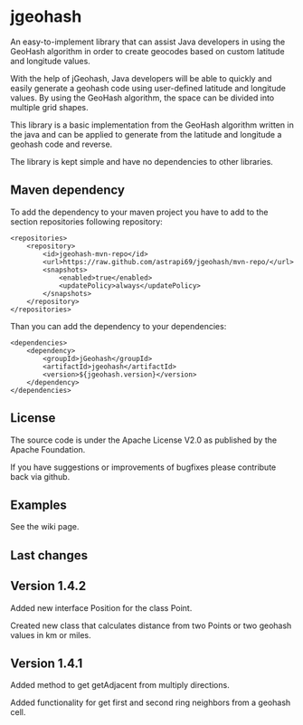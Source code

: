 jgeohash
========

An easy-to-implement library that can assist Java developers in using the GeoHash algorithm in order to create geocodes based on custom latitude and longitude values.

With the help of jGeohash, Java developers will be able to quickly and easily generate a geohash code using user-defined latitude and longitude values. By using the GeoHash algorithm, the space can be divided into multiple grid shapes.

This library is a basic implementation from the GeoHash algorithm written in the java and can be applied to generate from the latitude and longitude a geohash code and reverse. 

The library is kept simple and have no dependencies to other libraries.

Maven dependency
-------

To add the dependency to your maven project you have to add to the section repositories following repository:

	<repositories>
		<repository>
			<id>jgeohash-mvn-repo</id>
			<url>https://raw.github.com/astrapi69/jgeohash/mvn-repo/</url>
			<snapshots>
				<enabled>true</enabled>
				<updatePolicy>always</updatePolicy>
			</snapshots>
		</repository>
	</repositories>
	
Than you can add the dependency to your dependencies:

	<dependencies>
		<dependency>
			<groupId>jGeohash</groupId>
			<artifactId>jgeohash</artifactId>
			<version>${jgeohash.version}</version>
		</dependency>	
	</dependencies>
	
License
-------

The source code is under the Apache License V2.0 as published by the Apache Foundation.

If you have suggestions or improvements of bugfixes please contribute back via github.

Examples
-------

See the wiki page.

Last changes
----------------------

Version 1.4.2
-------------
Added new interface Position for the class Point.

Created new class that calculates distance from two Points or two geohash values in km or miles.


Version 1.4.1
-------------

Added method to get getAdjacent from multiply directions.

Added functionality for get first and second ring neighbors from a geohash cell.
